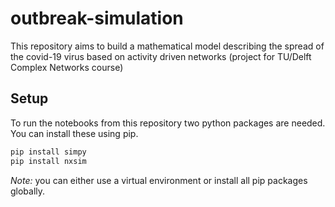 # outbreak-simulation
This repository aims to build a mathematical model describing the spread of the covid-19 virus based on activity driven networks (project for TU/Delft Complex Networks course)

## Setup
To run the notebooks from this repository two python packages are needed. You can install these using pip.

```bash
pip install simpy
pip install nxsim
```
*Note:* you can either use a virtual environment or install all pip packages globally.